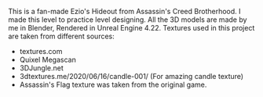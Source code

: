 This is a fan-made Ezio's Hideout from Assassin's Creed Brotherhood. I made this level to practice level designing. All the 3D models are made by me in Blender, Rendered in Unreal Engine 4.22.
Textures used in this project are taken from different sources:
- textures.com
- Quixel Megascan
- 3DJungle.net
- 3dtextures.me/2020/06/16/candle-001/        (For amazing candle texture)
- Assassin's Flag texture was taken from the original game. 

